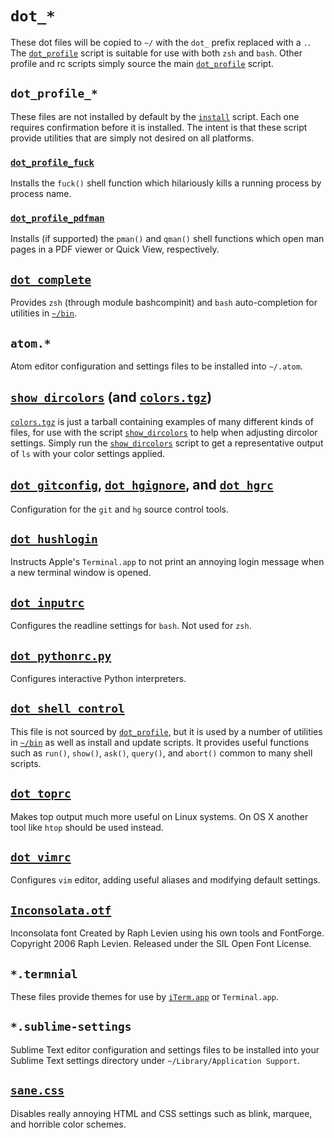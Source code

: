# `dot_*`
These dot files will be copied to `~/` with the `dot_` prefix replaced with a `.`. The [`dot_profile`](dot_profile) script is suitable for use with both `zsh` and `bash`. Other profile and rc scripts simply source the main [`dot_profile`](dot_profile) script.

## `dot_profile_*`
These files are not installed by default by the [`install`](install) script. Each one requires confirmation before it is installed. The intent is that these script provide utilities that are simply not desired on all platforms.

### [`dot_profile_fuck`](dot_profile_fuck)
Installs the `fuck()` shell function which hilariously kills a running process by process name.

### [`dot_profile_pdfman`](dot_profile_pdfman)
Installs (if supported) the `pman()` and `qman()` shell functions which open man pages in a PDF viewer or Quick View, respectively.

## [`dot_complete`](dot_complete)
Provides `zsh` (through module bashcompinit) and `bash` auto-completion for utilities in [`~/bin`](../bin).

## `atom.*`
Atom editor configuration and settings files to be installed into `~/.atom`.

## [`show_dircolors`](show_dircolors) (and [`colors.tgz`](colors.tgz))
[`colors.tgz`](colors.tgz) is just a tarball containing examples of many different kinds of files, for use with the script [`show_dircolors`](show_dircolors) to help when adjusting dircolor settings. Simply run the [`show_dircolors`](show_dircolors) script to get a representative output of `ls` with your color settings applied.

## [`dot_gitconfig`](dot_gitconfig), [`dot_hgignore`](dot_hgignore), and [`dot_hgrc`](dot_hgrc)
Configuration for the `git` and `hg` source control tools.

## [`dot_hushlogin`](dot_hushlogin)
Instructs Apple's `Terminal.app` to not print an annoying login message when a new terminal window is opened.

## [`dot_inputrc`](dot_inputrc)
Configures the readline settings for `bash`. Not used for `zsh`.

## [`dot_pythonrc.py`](dot_pythonrc.py)
Configures interactive Python interpreters.

## [`dot_shell_control`](dot_shell_control)
This file is not sourced by [`dot_profile`](dot_profile), but it is used by a number of utilities in [`~/bin`](../bin) as well as install and update scripts. It provides useful functions such as `run()`, `show()`, `ask()`, `query()`, and `abort()` common to many shell scripts.

## [`dot_toprc`](dot_toprc)
Makes top output much more useful on Linux systems. On OS X another tool like `htop` should be used instead.

## [`dot_vimrc`](dot_vimrc)
Configures `vim` editor, adding useful aliases and modifying default settings.

## [`Inconsolata.otf`](Inconsolata.otf)
Inconsolata font Created by Raph Levien using his own tools and FontForge.
Copyright 2006 Raph Levien. Released under the SIL Open Font License.

## `*.termnial`
These files provide themes for use by [`iTerm.app`](http://iterm2.com/) or `Terminal.app`.

## `*.sublime-settings`
Sublime Text editor configuration and settings files to be installed into your Sublime Text settings directory under `~/Library/Application Support`.

## [`sane.css`](sane.css)
Disables really annoying HTML and CSS settings such as blink, marquee, and horrible color schemes.
